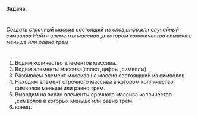 **Задача.**
#
*Создать строчный массив состоящий из слов,цифр,или случайный символов.Найти элементы массива ,в котором коллличество символов меньше или равно трем*
#
1. Водим количество элементов массива.
2. Водим элементы массива(слова ,цифры ,символы)
3. Разбиваем элемент массива на массив состоящщий из символов.
4. Находим элемент строчного массива в котором колличество символов меньше или равно трем.
5. Выводим на экран элементы срочного массива колличество ,символов в которых меньше или равно трем.
6. конец.
